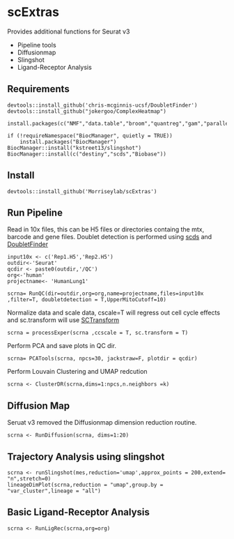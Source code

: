 # scExtras


Provides additional functions for Seurat v3  

* Pipeline tools
* Diffusionmap
* Slingshot
* Ligand-Receptor Analysis

## Requirements
```
devtools::install_github('chris-mcginnis-ucsf/DoubletFinder')
devtools::install_github("jokergoo/ComplexHeatmap")

install.packages(c("NMF","data.table","broom","quantreg","gam","parallelDist"))

if (!requireNamespace("BiocManager", quietly = TRUE))
    install.packages("BiocManager")
BiocManager::install("kstreet13/slingshot")
BiocManager::install(c("destiny","scds","Biobase"))

```

## Install 
```
devtools::install_github('Morriseylab/scExtras')
```


## Run Pipeline 

Read in 10x files, this can be H5 files or directories containg the mtx, barcode and gene files. Doublet detection is performed using [scds](https://www.bioconductor.org/packages/release/bioc/html/scds.html) and [DoubletFinder](https://github.com/chris-mcginnis-ucsf/DoubletFinder)

```
input10x <- c('Rep1.H5','Rep2.H5')
outdir<-'Seurat'
qcdir <- paste0(outdir,'/QC')
org<-'human'
projectname<- 'HumanLung1'

scrna= RunQC(dir=outdir,org=org,name=projectname,files=input10x ,filter=T, doubletdetection = T,UpperMitoCutoff=10)
```
Normalize data and scale data, cscale=T will regress out cell cycle effects and sc.transform will use [SCTransform](https://github.com/ChristophH/sctransform)  
```
scrna = processExper(scrna ,ccscale = T, sc.transform = T)
```
Perform PCA and save plots in QC dir. 
```
scrna= PCATools(scrna, npcs=30, jackstraw=F, plotdir = qcdir)
```
Perform Louvain Clustering and UMAP redcution 
```
scrna <- ClusterDR(scrna,dims=1:npcs,n.neighbors =k)
```

## Diffusion Map
Seruat v3 removed the Diffusionmap dimension reduction routine. 
```
scrna <- RunDiffusion(scrna, dims=1:20)
```

## Trajectory Analysis using slingshot
 ```
 scrna <- runSlingshot(mes,reduction='umap',approx_points = 200,extend= "n",stretch=0)
 lineageDimPlot(scrna,reduction = "umap",group.by = "var_cluster",lineage = "all")

```

## Basic Ligand-Receptor Analysis 

```
scrna <- RunLigRec(scrna,org=org)
```



